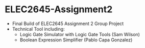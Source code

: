 # ELEC2645-Assignment2

- Final Build of ELEC2645 Assignment 2 Group Project
- Technical Tool including:
  - Logic Gate Simulator with Logic Gate Tools (Sam Wilson)
  - Boolean Expression Simplifier (Pablo Capa Gonzalez)
